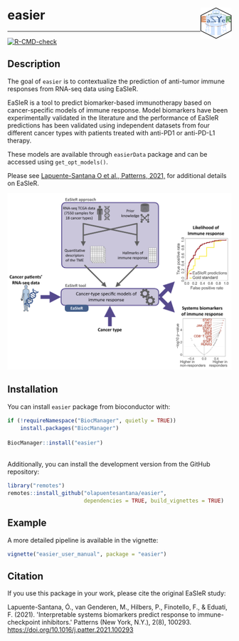 # easier <img src="vignettes/easier_logo.png" alt="EaSIeR logo" width="70" height="70" align="right">
---
 
<!-- badges: start -->
[![R-CMD-check](https://github.com/olapuentesantana/easier_devel/workflows/R-CMD-check/badge.svg)](https://github.com/olapuentesantana/easier_devel/actions)
<!-- badges: end -->

## Description

The goal of `easier` is to contextualize the prediction of anti-tumor immune responses from RNA-seq data using EaSIeR. 

EaSIeR is a tool to predict biomarker-based immunotherapy based on cancer-specific models of immune response. Model biomarkers have been experimentally validated in the literature and the performance of EaSIeR predictions has been validated using independent datasets from four different cancer types with patients treated with anti-PD1 or anti-PD-L1 therapy.

These models are available through `easierData` package and can be accessed using `get_opt_models()`.

Please see [Lapuente-Santana O et al., Patterns, 2021,](https://doi.org/10.1016/j.patter.2021.100293) for additional details on EaSIeR.

<img src="vignettes/easier_image.png" width="550" alt="EaSIeR approach">

## Installation

You can install `easier` package from bioconductor with:

``` r
if (!requireNamespace("BiocManager", quietly = TRUE))
    install.packages("BiocManager")

BiocManager::install("easier")
          
```

Additionally, you can install the development version from the GitHub repository:

``` r
library("remotes")
remotes::install_github("olapuentesantana/easier", 
                        dependencies = TRUE, build_vignettes = TRUE)
```
## Example

A more detailed pipeline is available in the vignette:
``` r
vignette("easier_user_manual", package = "easier")
```
## Citation

If you use this package in your work, please cite the original EaSIeR study:

Lapuente-Santana, Ó., van Genderen, M., Hilbers, P., Finotello, F., & Eduati, F. (2021). 'Interpretable systems biomarkers predict response to immune-checkpoint inhibitors.' Patterns (New York, N.Y.), 2(8), 100293. https://doi.org/10.1016/j.patter.2021.100293
